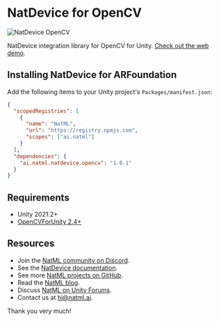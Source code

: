 # NatDevice for OpenCV

![NatDevice OpenCV](https://cdn.natml.ai/media/qIUL96T--Uh0F_DGSLrux/ezgif.com-gif-maker.gif)

NatDevice integration library for OpenCV for Unity. [Check out the web demo](https://demo.natml.ai/@natml/natdevice-opencv).

## Installing NatDevice for ARFoundation
Add the following items to your Unity project's `Packages/manifest.json`:
```json
{
  "scopedRegistries": [
    {
      "name": "NatML",
      "url": "https://registry.npmjs.com",
      "scopes": ["ai.natml"]
    }
  ],
  "dependencies": {
    "ai.natml.natdevice.opencv": "1.0.1"
  }
}
```

## Requirements
- Unity 2021.2+
- [OpenCVForUnity 2.4+](https://assetstore.unity.com/packages/tools/integration/opencv-for-unity-21088)

## Resources
- Join the [NatML community on Discord](https://hub.natml.ai/community).
- See the [NatDevice documentation](https://docs.natml.ai/natdevice).
- See more [NatML projects on GitHub](https://github.com/natmlx).
- Read the [NatML blog](https://blog.natml.ai/).
- Discuss [NatML on Unity Forums](https://forum.unity.com/threads/open-beta-natml-machine-learning-runtime.1109339/).
- Contact us at [hi@natml.ai](mailto:hi@natml.ai).

Thank you very much!